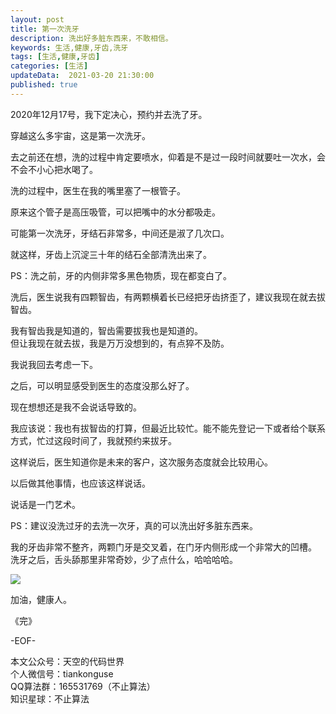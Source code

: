 ```yaml
---   
layout: post  
title: 第一次洗牙    
description: 洗出好多脏东西来，不敢相信。   
keywords: 生活,健康,牙齿,洗牙  
tags: [生活,健康,牙齿]    
categories: [生活]  
updateData:  2021-03-20 21:30:00  
published: true  
---  
```



2020年12月17号，我下定决心，预约并去洗了牙。  


穿越这么多宇宙，这是第一次洗牙。  


去之前还在想，洗的过程中肯定要喷水，仰着是不是过一段时间就要吐一次水，会不会不小心把水喝了。  


洗的过程中，医生在我的嘴里塞了一根管子。  


原来这个管子是高压吸管，可以把嘴中的水分都吸走。  


可能第一次洗牙，牙结石非常多，中间还是淑了几次口。  


就这样，牙齿上沉淀三十年的结石全部清洗出来了。  


PS：洗之前，牙的内侧非常多黑色物质，现在都变白了。  


洗后，医生说我有四颗智齿，有两颗横着长已经把牙齿挤歪了，建议我现在就去拔智齿。  


我有智齿我是知道的，智齿需要拔我也是知道的。  
但让我现在就去拔，我是万万没想到的，有点猝不及防。  


我说我回去考虑一下。  


之后，可以明显感受到医生的态度没那么好了。  


现在想想还是我不会说话导致的。  


我应该说：我也有拔智齿的打算，但最近比较忙。能不能先登记一下或者给个联系方式，忙过这段时间了，我就预约来拔牙。  


这样说后，医生知道你是未来的客户，这次服务态度就会比较用心。  


以后做其他事情，也应该这样说话。  


说话是一门艺术。  


PS：建议没洗过牙的去洗一次牙，真的可以洗出好多脏东西来。  


我的牙齿非常不整齐，两颗门牙是交叉着，在门牙内侧形成一个非常大的凹槽。  
洗牙之后，舌头舔那里非常奇妙，少了点什么，哈哈哈哈。  


![](//res.tiankonguse.com/images/2021/03/20/001.ong)


加油，健康人。  


《完》  


-EOF-  



本文公众号：天空的代码世界  
个人微信号：tiankonguse  
QQ算法群：165531769（不止算法）  
知识星球：不止算法  


